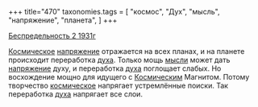 +++
title="470"
taxonomies.tags = [
 "космос",
 "Дух",
 "мысль",
 "напряжение",
 "планета",
]
+++

[Беспредельность 2 1931г](/agni/1931)

[Космическое](/tags/космос) [напряжение](/tags/напряжение) отражается на всех планах, и на планете происходит переработка [духа](/tags/Дух). Только мощь [мысли](/tags/мысль) может дать [напряжение](/tags/напряжение) духу, и переработка [духа](/tags/Дух) поглощает слабых. Но восхождение мощно для идущего с [Космическим](/tags/космос) Магнитом. Потому творчество [космическое](/tags/космос) напрягает устремлённые поиски. Так переработка [духа](/tags/Дух) напрягает все слои.   

